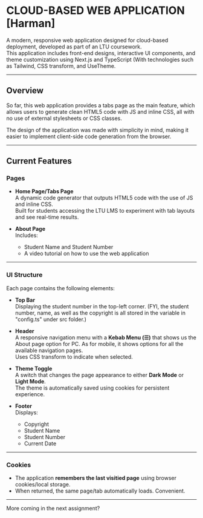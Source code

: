 # CLOUD-BASED WEB APPLICATION [Harman]

A modern, responsive web application designed for cloud-based deployment, developed as part of an LTU coursework.  
This application includes front-end designs, interactive UI components, and theme customization using Next.js and TypeScript (With technologies such as Tailwind, CSS transform, and UseTheme.

---

## Overview

So far, this web application provides a tabs page as the main feature, which allows users to generate clean HTML5 code with JS and inline CSS, all with no use of external stylesheets or CSS classes.  

The design of the application was made with simplicity in mind, making it easier to implement client-side code generation from the browser.

---

## Current Features

### Pages
- **Home Page/Tabs Page**  
  A dynamic code generator that outputs HTML5 code with the use of JS and inline CSS.  
  Built for students accessing the LTU LMS to experiment with tab layouts and see real-time results.

- **About Page**  
  Includes:
  - Student Name and Student Number  
  - A video tutorial on how to use the web application  


---

### UI Structure
Each page contains the following elements:

- **Top Bar**  
  Displaying the student number in the top-left corner. (FYI, the student number, name, as well as the copyright is all stored in the variable in "config.ts" under src folder.)

- **Header**  
  A responsive navigation menu with a **Kebab Menu (☰)** that shows us the About page option for PC. As for mobile, it shows options for all the available navigation pages.  
  Uses CSS transform to indicate when selected.

- **Theme Toggle**  
  A switch that changes the page appearance to either **Dark Mode** or **Light Mode**.  
  The theme is automatically saved using cookies for persistent experience.

- **Footer**  
  Displays:
  - Copyright  
  - Student Name  
  - Student Number  
  - Current Date  

---

### Cookies
- The application **remembers the last visitied page** using browser cookies/local storage.  
- When returned, the same page/tab automatically loads. Convenient. 

---

More coming in the next assignment?
